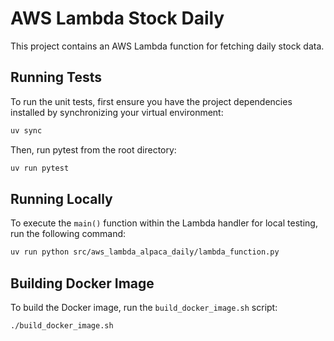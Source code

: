 # AWS Lambda Stock Daily

This project contains an AWS Lambda function for fetching daily stock data.

## Running Tests

To run the unit tests, first ensure you have the project dependencies installed by synchronizing your virtual environment:

```bash
uv sync
```

Then, run pytest from the root directory:

```bash
uv run pytest
```

## Running Locally

To execute the `main()` function within the Lambda handler for local testing, run the following command:

```bash
uv run python src/aws_lambda_alpaca_daily/lambda_function.py
```

## Building Docker Image

To build the Docker image, run the `build_docker_image.sh` script:

```bash
./build_docker_image.sh
```

